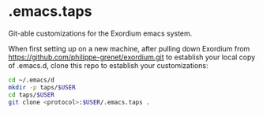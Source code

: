 # .emacs.taps
Git-able customizations for the Exordium emacs system.

When first setting up on a new machine, after pulling down Exordium from
https://github.com/philippe-grenet/exordium.git to establish your local copy of
.emacs.d, clone this repo to establish your customizations:

```bash
cd ~/.emacs/d
mkdir -p taps/$USER
cd taps/$USER
git clone <protocol>:$USER/.emacs.taps .
```
